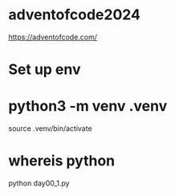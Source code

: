 # adventofcode2024
https://adventofcode.com/

# Set up env

# python3 -m venv .venv
source .venv/bin/activate

# whereis python

python day00_1.py
